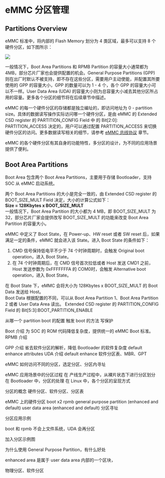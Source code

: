 # eMMC 分区管理


## Partitions Overview

eMMC 标准中，将内部的 Flash Memory 划分为 4 类区域，最多可以支持 8 个硬件分区，如下图所示：

![](emmc_partitions.png)

一般情况下，Boot Area Partitions 和 RPMB Partition 的容量大小通常都为 4MB，部分芯片厂家也会提供配置的机会。General Purpose Partitions (GPP) 则在出厂时默认不被支持，即不存在这些分区，需要用户主动使能，并配置其所要使用的 GPP 的容量大小，GPP 的数量可以为 1 - 4 个，各个 GPP 的容量大小可以不一样。User Data Area (UDA) 的容量大小则为总容量大小减去其他分区所占用的容量。更多各个分区的细节将在后续章节中描述。

eMMC 的每一个硬件分区的存储都是独立编址的，即访问地址为 0 - partition size。具体的数据读写操作实际访问哪一个硬件分区，是由 eMMC 的 Extended CSD register 的 PARTITION_CONFIG Field 中 的 Bit[2:0]: PARTITION_ACCESS 决定的，用户可以通过配置 PARTITION_ACCESS 来切换硬件分区的访问。更多数据读写相关的细节，请参考 [eMMC 总线协议](./emmc_bus_protocol.html) 章节。

eMMC 的各个硬件分区有其自身的功能特性，多分区的设计，为不同的应用场景提供了便利。

## Boot Area Partitions

Boot Area 包含两个 Boot Area Partitions，主要用于存储 Bootloader，支持 SOC 从 eMMC 启动系统。

两个 Boot Area Partitions 的大小是完全一致的，由 Extended CSD register 的 BOOT_SIZE_MULT Field 决定，大小的计算公式如下：  
  **Size = 128Kbytes x BOOT_SIZE_MULT**  
一般情况下，Boot Area Partition 的大小都为 4 MB，即 BOOT_SIZE_MULT 为 32，部分芯片厂家会提供改写 BOOT_SIZE_MULT 的功能来改变 Boot Area Partition 的容量大小。

eMMC 中定义了 Boot State，在 Power-up、HW reset 或者 SW reset 后，如果满足一定的条件，eMMC 就会进入该 State。进入 Boot State 的条件如下：

1. CMD 信号保持低电平不少于 74 个时钟周期时，会触发 Original boot operation，进入 Boot State。
2. 在 74 个时钟周期后，在 CMD 信号首次拉低或者 Host 发送 CMD1 之前，Host 发送参数为 0xFFFFFFFA 的 COM0时，会触发 Alternative boot operation，进入 Boot State。

在 Boot State 下，eMMC 会将大小为 128Kbytes x BOOT_SIZE_MULT 的 Boot Data 发送给 Host。  
Boot Data 根据配置的不同，可以从 Boot Area Partition 1、Boot Area Partition 2 或者 User Data Area 
读出。 Extended CSD register 的 PARTITION_CONFIG Field 的 Bit[5:3]:BOOT_PARTITION_ENABLE

从哪一个 partition boot 的配置
触发 boot 的方法
写保护



Boot 介绍
  为 SOC 的 ROM 代码降低复杂度，提供统一的 eMMC Boot 标准。
RPMB 介绍

GPP 介绍
  省去软件分区的解析，降低 Bootloader 的软件复杂度
  default
  enhance
  attributes
UDA 介绍
  default
  enhance
  软件分区表、MBR、GPT

eMMC 如何访问不同的分区，选定分区、分区内寻址

eMMC 应用场景中的分区过程
  在 产线生产过程中，从裸片状态下进行分区划分
  在 Bootloader 中，分区的处理
  在 Linux 中，各个分区的呈现方式


分区的概念
  硬件分区、软件分区、分区表

eMMC 上的硬件分区
  boot x2
  rpmb
  general purpose partition (enhanced and default)
  user data area (enhanced and default)
  分区寻址

分区应用示例
  
  

boot 和 rpmb 不会上文件系统，UDA 会再分区

加入分区示例图

[](http://tjworld.net/attachment/wiki/Android/HTC/Vision/EmmcPartitioning/partitions.png)

为什么使用 General Purpose Partition，有什么好处

enhanced area 是属于 user data area 内部的一个区块，

物理分区、软件分区


[](https://en.wikipedia.org/wiki/Disk_partitioning)
